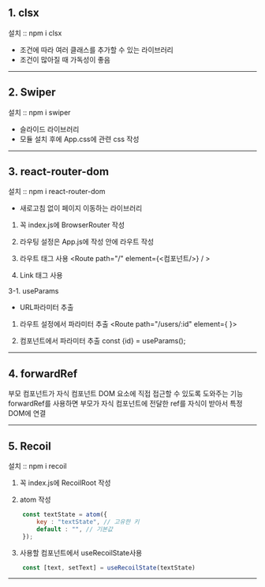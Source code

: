 ## 1. clsx

설치 :: npm i clsx

- 조건에 따라 여러 클래스를 추가할 수 있는 라이브러리
- 조건이 많아질 때 가독성이 좋음

---

## 2. Swiper

설치 :: npm i swiper

- 슬라이드 라이브러리
- 모듈 설치 후에 App.css에 관련 css 작성

---

## 3. react-router-dom

설치 :: npm i react-router-dom

- 새로고침 없이 페이지 이동하는 라이브러리

1. 꼭 index.js에 BrowserRouter 작성
<BrowserRouter>

2. 라우팅 설정은 App.js에 작성
<Routes>안에 라우트 작성

3. 라우트 태그 사용
<Route path="/" element={<컴포넌트/>} / >

4. Link 태그 사용
<Link to="/></Link>

---

## 3-1. useParams

- URL파라미터 추출

1. 라우트 설정에서 파라미터 추출
<Route path="/users/:id" element={<UserDetail/> }>

2. 컴포넌트에서 파라미터 추출
const {id} = useParams();

---

## 4. forwardRef

부모 컴포넌트가 자식 컴포넌트 DOM 요소에 직접 접근할 수 있도록 도와주는 기능
forwardRef를 사용하면 부모가 자식 컴포넌트에 전달한 ref를 
자식이 받아서 특정 DOM에 연결

---

## 5. Recoil

설치 :: npm i recoil

1. 꼭 index.js에 RecoilRoot 작성

2. atom 작성
```jsx
    const textState = atom({
        key : "textState", // 고유한 키
        default : "", // 기본값
    });
```

3. 사용할 컴포넌트에서 useRecoilState사용
```jsx
    const [text, setText] = useRecoilState(textState)
```

---




